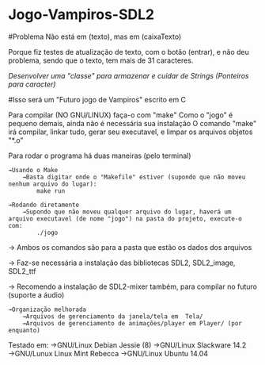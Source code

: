 # Jogo-Vampiros-SDL2

#Problema Não está em (texto), mas em (caixaTexto)

Porque fiz testes de atualização de texto, com o botão (entrar), e não deu problema, sendo que o texto, tem mais de 31 caracteres.

*Desenvolver uma "classe" para _armazenar_ e cuidar de Strings (Ponteiros para caracter)*

#Isso será um "Futuro jogo de Vampiros" escrito em C

Para compilar (NO GNU/LINUX) faça-o com "make"
Como o "jogo" é pequeno demais, ainda não é necessária sua instalação
O comando "make" irá compilar, linkar tudo, gerar seu executavel, e limpar os arquivos objetos "*.o"


Para rodar o programa há duas maneiras (pelo terminal)

	→Usando o Make
		→Basta digitar onde o "Makefile" estiver (supondo que não moveu nenhum arquivo do lugar):
			make run

	→Rodando diretamente
		→Supondo que não moveu qualquer arquivo do lugar, haverá um arquivo executavel (de nome "jogo") na pasta do projeto, execute-o com:
			./jogo

→ Ambos os comandos são para a pasta que estão os dados dos arquivos

→ Faz-se necessária a instalação  das bibliotecas SDL2, SDL2_image, SDL2_ttf

→ Recomendo a instalação de SDL2-mixer também, para compilar no futuro (suporte a áudio)

	→Organização melhorada
		→Arquivos de gerenciamento da janela/tela em  Tela/
		→Arquivos de gerenciamento de animações/player em Player/ (por enquanto)


Testado em:
	→GNU/Linux Debian Jessie (8)
	→GNU/Linux Slackware 14.2
	→GNU/Lunux Linux Mint Rebecca
	→GNU/Linux Ubuntu 14.04
